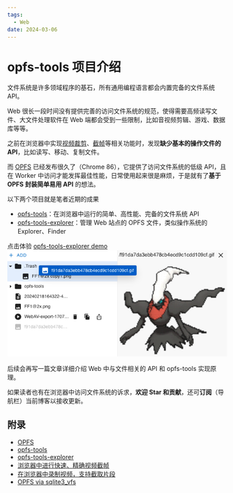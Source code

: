 ```yaml
---
tags:
  - Web
date: 2024-03-06
---
```


# opfs-tools 项目介绍

文件系统是许多领域程序的基石，所有通用编程语言都会内置完备的文件系统 API。

Web 很长一段时间没有提供完善的访问文件系统的规范，使得需要高频读写文件、大文件处理软件在 Web 端都会受到一些限制，比如音视频剪辑、游戏、数据库等等。

之前在浏览器中实现[视频裁剪][5]、[截帧][4]等相关功能时，发现**缺少基本的操作文件的 API**，比如读写、移动、复制文件。  

而 [OPFS][1] 已经发布很久了（Chrome 86），它提供了访问文件系统的低级 API，且在 Worker 中访问才能发挥最佳性能，日常使用起来很是麻烦，于是就有了**基于 OPFS 封装简单易用 API** 的想法。  

以下两个项目就是笔者近期的成果

- [opfs-tools][2]：在浏览器中运行的简单、高性能、完备的文件系统 API
- [opfs-tools-explorer][3]：管理 Web 站点的 OPFS 文件，类似操作系统的 Explorer、Finder

点击体验 [opfs-tools-explorer demo][7]
![opfs-tools-explorer](./opfs-tools-explorer.png)

后续会再写一篇文章详细介绍 Web 中与文件相关的 API 和 opfs-tools 实现原理。

如果读者也有在浏览器中访问文件系统的诉求，**欢迎 Star 和贡献**，还可**订阅**（导航栏）当前博客以接收更新。

## 附录

- [OPFS][1]
- [opfs-tools][2]
- [opfs-tools-explorer][3]
- [浏览器中进行快速、精确视频截帧][4]
- [在浏览器中录制视频，支持截取片段][5]
- [OPFS via sqlite3_vfs][6]

[1]: https://developer.mozilla.org/en-US/docs/Web/API/File_System_API/Origin_private_file_system
[2]: https://github.com/hughfenghen/opfs-tools
[3]: https://github.com/hughfenghen/opfs-tools-explorer
[4]: https://hughfenghen.github.io/WebAV/demo/1_4-mp4-previewer
[5]: https://github.com/hughfenghen/bloom-shadow
[6]: https://sqlite.org/wasm/doc/trunk/persistence.md#vfs-opfs
[7]: https://hughfenghen.github.io/opfs-tools-explorer/